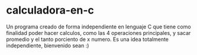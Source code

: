 # calculadora-en-c
Un programa creado de forma independiente en lenguaje C que tiene como finalidad poder hacer calculos, como las 4 operaciones principales, y sacar promedio y el tanto porciento de x numero.
Es una idea totalmente independiente, bienvenido sean :)
